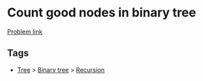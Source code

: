 # Count good nodes in binary tree

[Problem link](https://leetcode.com/problems/count-good-nodes-in-binary-tree)

## Tags

* [Tree](/README.md#Tree) > [Binary tree](/README.md#Tree-Binary_tree) > [Recursion](/README.md#Tree-Binary_tree-Recursion)
